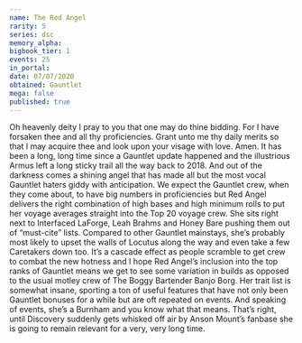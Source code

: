 ```yaml
---
name: The Red Angel
rarity: 5
series: dsc
memory_alpha:
bigbook_tier: 1
events: 25
in_portal:
date: 07/07/2020
obtained: Gauntlet
mega: false
published: true
---
```


Oh heavenly deity I pray to you that one may do thine bidding. For I have forsaken thee and all thy proficiencies. Grant unto me thy daily merits so that I may acquire thee and look upon your visage with love. Amen.
It has been a long, long time since a Gauntlet update happened and the illustrious Armus left a long sticky trail all the way back to 2018. And out of the darkness comes a shining angel that has made all but the most vocal Gauntlet haters giddy with anticipation. We expect the Gauntlet crew, when they come about, to have big numbers in proficiencies but Red Angel delivers the right combination of high bases and high minimum rolls to put her voyage averages straight into the Top 20 voyage crew. She sits right next to Interfaced LaForge, Leah Brahms and Honey Bare pushing them out of “must-cite” lists.
Compared to other Gauntlet mainstays, she’s probably most likely to upset the walls of Locutus along the way and even take a few Caretakers down too. It’s a cascade effect as people scramble to get crew to combat the new hotness and I hope Red Angel’s inclusion into the top ranks of Gauntlet means we get to see some variation in builds as opposed to the usual motley crew of The Boggy Bartender Banjo Borg.
Her trait list is somewhat insane, sporting a ton of useful features that have not only been Gauntlet bonuses for a while but are oft repeated on events. And speaking of events, she’s a Burnham and you know what that means. That’s right, until Discovery suddenly gets whisked off air by Anson Mount’s fanbase she is going to remain relevant for a very, very long time.
